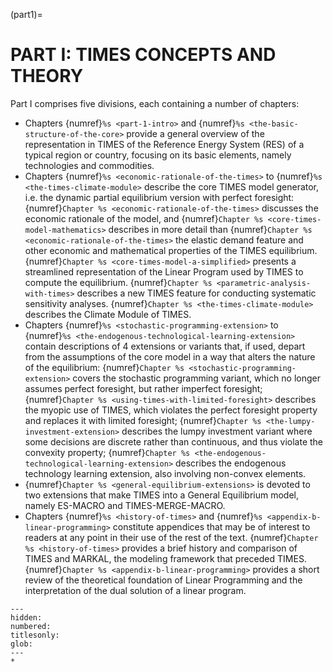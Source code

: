 (part1)=
# PART I: TIMES CONCEPTS AND THEORY

Part I comprises five divisions, each containing a number of chapters:

- Chapters {numref}`%s <part-1-intro>` and {numref}`%s <the-basic-structure-of-the-core>` provide a general overview of the representation in TIMES of the Reference Energy System (RES) of a typical region or country, focusing on its basic elements, namely technologies and commodities.
- Chapters {numref}`%s <economic-rationale-of-the-times>` to {numref}`%s <the-times-climate-module>` describe the core TIMES model generator, i.e. the dynamic partial equilibrium version with perfect foresight: {numref}`Chapter %s <economic-rationale-of-the-times>` discusses the economic rationale of the model, and {numref}`Chapter %s <core-times-model-mathematics>` describes in more detail than {numref}`Chapter %s <economic-rationale-of-the-times>` the elastic demand feature and other economic and mathematical properties of the TIMES equilibrium. {numref}`Chapter %s <core-times-model-a-simplified>` presents a streamlined representation of the Linear Program used by TIMES to compute the equilibrium. {numref}`Chapter %s <parametric-analysis-with-times>` describes a new TIMES feature for conducting systematic sensitivity analyses. {numref}`Chapter %s <the-times-climate-module>` describes the Climate Module of TIMES.
- Chapters {numref}`%s <stochastic-programming-extension>` to {numref}`%s <the-endogenous-technological-learning-extension>` contain descriptions of 4 extensions or variants that, if used, depart from the assumptions of the core model in a way that alters the nature of the equilibrium: {numref}`Chapter %s <stochastic-programming-extension>` covers the stochastic programming variant, which no longer assumes perfect foresight, but rather imperfect foresight; {numref}`Chapter %s <using-times-with-limited-foresight>` describes the myopic use of TIMES, which violates the perfect foresight property and replaces it with limited foresight; {numref}`Chapter %s <the-lumpy-investment-extension>` describes the lumpy investment variant where some decisions are discrete rather than continuous, and thus violate the convexity property; {numref}`Chapter %s <the-endogenous-technological-learning-extension>` describes the endogenous technology learning extension, also involving non-convex elements.
- {numref}`Chapter %s <general-equilibrium-extensions>` is devoted to two extensions that make TIMES into a General Equilibrium model, namely ES-MACRO and TIMES-MERGE-MACRO.
- Chapters {numref}`%s <history-of-times>` and {numref}`%s <appendix-b-linear-programming>` constitute appendices that may be of interest to readers at any point in their use of the rest of the text. {numref}`Chapter %s <history-of-times>` provides a brief history and comparison of TIMES and MARKAL, the modeling framework that preceded TIMES. {numref}`Chapter %s <appendix-b-linear-programming>` provides a short review of the theoretical foundation of Linear Programming and the interpretation of the dual solution of a linear program.

```{toctree}
---
hidden:
numbered:
titlesonly:
glob:
---
*
```
